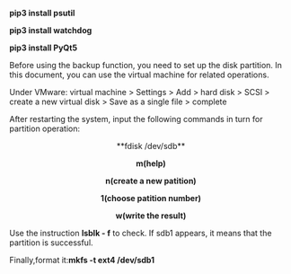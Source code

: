 
**pip3 install psutil** 

**pip3 install watchdog**

**pip3 install PyQt5** </center>

Before using the backup function, you need to set up the disk partition. In this document, you can use the virtual machine for related operations.



Under VMware: virtual machine > Settings > Add > hard disk > SCSI > create a new virtual disk > Save as a single file > complete

After restarting the system, input the following commands in turn for partition operation:


<center>**fdisk /dev/sdb**

**m(help)** 
 
**n(create a new patition)** 

**1(choose patition number)**
 
**w(write the result)** </center>



Use the instruction **lsblk - f** to check. If sdb1 appears, it means that the partition is successful.

Finally,format it:**mkfs -t ext4 /dev/sdb1**

